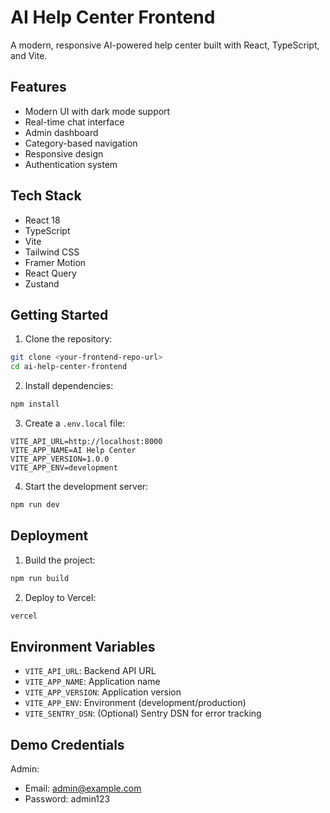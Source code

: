 # AI Help Center Frontend

A modern, responsive AI-powered help center built with React, TypeScript, and Vite.

## Features

- Modern UI with dark mode support
- Real-time chat interface
- Admin dashboard
- Category-based navigation
- Responsive design
- Authentication system

## Tech Stack

- React 18
- TypeScript
- Vite
- Tailwind CSS
- Framer Motion
- React Query
- Zustand

## Getting Started

1. Clone the repository:
```bash
git clone <your-frontend-repo-url>
cd ai-help-center-frontend
```

2. Install dependencies:
```bash
npm install
```

3. Create a `.env.local` file:
```env
VITE_API_URL=http://localhost:8000
VITE_APP_NAME=AI Help Center
VITE_APP_VERSION=1.0.0
VITE_APP_ENV=development
```

4. Start the development server:
```bash
npm run dev
```

## Deployment

1. Build the project:
```bash
npm run build
```

2. Deploy to Vercel:
```bash
vercel
```

## Environment Variables

- `VITE_API_URL`: Backend API URL
- `VITE_APP_NAME`: Application name
- `VITE_APP_VERSION`: Application version
- `VITE_APP_ENV`: Environment (development/production)
- `VITE_SENTRY_DSN`: (Optional) Sentry DSN for error tracking

## Demo Credentials

Admin:
- Email: admin@example.com
- Password: admin123 